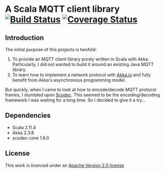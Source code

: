 # A Scala MQTT client library [![Build Status](https://travis-ci.org/fcabestre/Scala-MQTT-client.svg?branch=master)](https://travis-ci.org/fcabestre/Scala-MQTT-client) [![Coverage Status](https://coveralls.io/repos/fcabestre/Scala-MQTT-client/badge.png?branch=master)](https://coveralls.io/r/fcabestre/Scala-MQTT-client?branch=master)

## Introduction

The initial purpose of this projects is twofold:

1. To provide an MQTT client library purely written in Scala with Akka. Particularly, I did not wanted to build it around an existing Java MQTT library.
2. To learn how to implement a network protocol with [Akka.io](http://doc.akka.io/docs/akka/snapshot/scala/io.html) and fully benefit from Akka's asynchronous programming model.

But quickly, when I came to look at how to encode/decode MQTT protocol frames, I stumbled upon [Scodec](http://typelevel.org/projects/scodec). This seemed to be the encoding/decoding framework I was waiting for a long time. So I decided to give it a try...

## Dependencies

* Scala 2.11.4
* Akka 2.3.8
* scodec-core 1.6.0

## License

This work is licenced under an [Apache Version 2.0 license](http://github.com/fcabestre/Scala-MQTT-client/blob/master/LICENSE)

